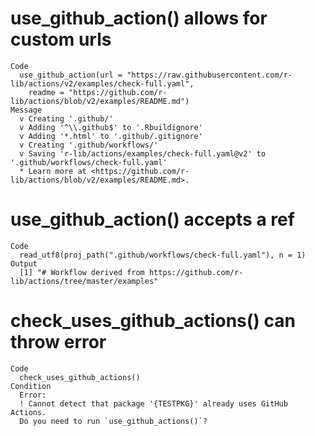 # use_github_action() allows for custom urls

    Code
      use_github_action(url = "https://raw.githubusercontent.com/r-lib/actions/v2/examples/check-full.yaml",
        readme = "https://github.com/r-lib/actions/blob/v2/examples/README.md")
    Message
      v Creating '.github/'
      v Adding '^\\.github$' to '.Rbuildignore'
      v Adding '*.html' to '.github/.gitignore'
      v Creating '.github/workflows/'
      v Saving 'r-lib/actions/examples/check-full.yaml@v2' to '.github/workflows/check-full.yaml'
      * Learn more at <https://github.com/r-lib/actions/blob/v2/examples/README.md>.

# use_github_action() accepts a ref

    Code
      read_utf8(proj_path(".github/workflows/check-full.yaml"), n = 1)
    Output
      [1] "# Workflow derived from https://github.com/r-lib/actions/tree/master/examples"

# check_uses_github_actions() can throw error

    Code
      check_uses_github_actions()
    Condition
      Error:
      ! Cannot detect that package '{TESTPKG}' already uses GitHub Actions.
      Do you need to run `use_github_actions()`?

